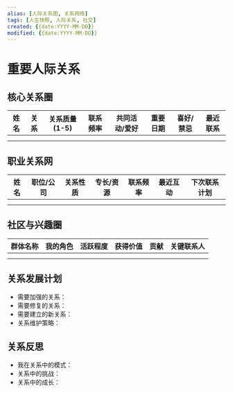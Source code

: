 ```yaml
---
alias: [人际关系图, 关系网络]
tags: [人生快照, 人际关系, 社交]
created: {{date:YYYY-MM-DD}}
modified: {{date:YYYY-MM-DD}}
---
```


# 重要人际关系

## 核心关系圈
| 姓名 | 关系 | 关系质量(1-5) | 联系频率 | 共同活动/爱好 | 重要日期 | 喜好/禁忌 | 最近联系 |
| ---- | ---- | ------------ | -------- | ------------ | -------- | --------- | -------- |
|      |      |              |          |              |          |           |          |
|      |      |              |          |              |          |           |          |

## 职业关系网
| 姓名 | 职位/公司 | 关系性质 | 专长/资源 | 联系频率 | 最近互动 | 下次联系计划 |
| ---- | --------- | -------- | --------- | -------- | -------- | ------------ |
|      |           |          |           |          |          |              |
|      |           |          |           |          |          |              |

## 社区与兴趣圈
| 群体名称 | 我的角色 | 活跃程度 | 获得价值 | 贡献 | 关键联系人 |
| -------- | ------- | -------- | -------- | ---- | ---------- |
|          |         |          |          |      |            |
|          |         |          |          |      |            |

## 关系发展计划
- 需要加强的关系：
- 需要修复的关系：
- 需要建立的新关系：
- 关系维护策略：

## 关系反思
- 我在关系中的模式：
- 关系中的挑战：
- 关系中的成长：